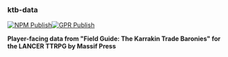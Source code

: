 ### ktb-data
[![NPM Publish](https://github.com/OmnesPotens/ktb-data/actions/workflows/npm-publish.yml/badge.svg)](https://github.com/OmnesPotens/ktb-data/actions/workflows/npm-publish.yml)[![GPR Publish](https://github.com/OmnesPotens/ktb-data/actions/workflows/gpr-publish.yaml/badge.svg)](https://github.com/OmnesPotens/ktb-data/actions/workflows/gpr-publish.yaml)

**Player-facing data from "Field Guide: The Karrakin Trade Baronies" for the LANCER TTRPG by Massif Press**
